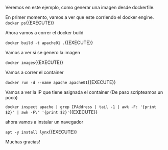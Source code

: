 Veremos en este ejemplo, como generar una imagen desde dockerfile.

En primer momento, vamos a ver que este corriendo el docker engine.
`docker ps`{{EXECUTE}}

Ahora vamos a correr el docker build

`docker build -t apache01 .`{{EXECUTE}}

Vamos a ver si se genero la imagen

`docker images`{{EXECUTE}}

Vamos a correr el container

`docker run -d --name apache apache01`{{EXECUTE}}

Vamos a ver la IP que tiene asignada el container (De paso scripteamos un poco)

`docker inspect apache | grep IPAddress | tail -1 | awk -F: '{print $2}' | awk -F\" '{print $2}'`{{EXECUTE}}

ahora vamos a instalar un navegador

`apt -y install lynx`{{EXECUTE}} 


Muchas gracias!











